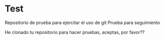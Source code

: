 # Test
Repositorio de prueba para ejercitar el uso de git
Prueba para seguimiento

He clonado tu repositorio para hacer pruebas, aceptas, por favor??
